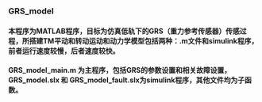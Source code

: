 ### GRS_model
#### 本程序为MATLAB程序，目标为仿真低轨下的GRS（重力参考传感器）传感过程，所搭建TM平动和转动运动和动力学模型包括两种：.m文件和simulink程序，前者运行速度较慢，后者速度较快。
#### GRS_model_main.m 为主程序，包括GRS的参数设置和相关故障设置，GRS_model.slx 和 GRS_model_fault.slx为simulink程序，其他文件均为子函数。
